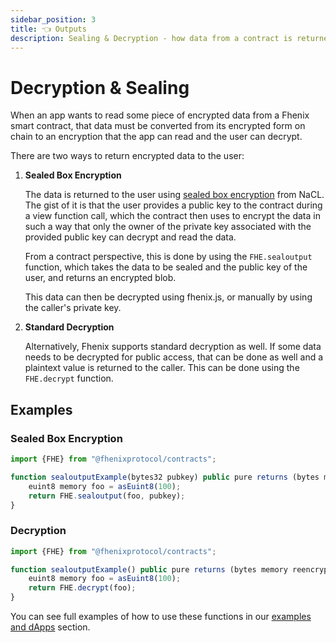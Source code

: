 ```yaml
---
sidebar_position: 3
title: 👈 Outputs
description: Sealing & Decryption - how data from a contract is returned 
---
```


# Decryption & Sealing

When an app wants to read some piece of encrypted data from a Fhenix smart contract, that data must be converted from its encrypted form on chain to an encryption that the app can read and the user can decrypt.

There are two ways to return encrypted data to the user:

1. **Sealed Box Encryption**

    The data is returned to the user using [sealed box encryption](https://bitbeans.gitbooks.io/libsodium-net/content/public-key\_cryptography/sealed\_boxes.html) from NaCL. The gist of it is that the user provides a public key to the contract during a view function call, which the contract then uses to encrypt the data in such a way that only the owner of the private key associated with the provided public key can decrypt and read the data.

    From a contract perspective, this is done by using the `FHE.sealoutput` function, which takes the data to be sealed and the public key of the user, and returns an encrypted blob.

    This data can then be decrypted using fhenix.js, or manually by using the caller's private key.

2. **Standard Decryption**

    Alternatively, Fhenix supports standard decryption as well. If some data needs to be decrypted for public access, that can be done as well and a plaintext value is returned to the caller.
    This can be done using the `FHE.decrypt` function.

## Examples

### Sealed Box Encryption

```Javascript
import {FHE} from "@fhenixprotocol/contracts";

function sealoutputExample(bytes32 pubkey) public pure returns (bytes memory reencrypted) {
    euint8 memory foo = asEuint8(100);
    return FHE.sealoutput(foo, pubkey);
}
```

### Decryption

```Javascript
import {FHE} from "@fhenixprotocol/contracts";

function sealoutputExample() public pure returns (bytes memory reencrypted) {
    euint8 memory foo = asEuint8(100);
    return FHE.decrypt(foo);
}
```

You can see full examples of how to use these functions in our [examples and dApps](/Examples-fheDapps.md) section.
